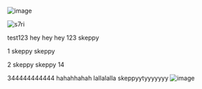![image](https://github.com/user-attachments/assets/5c181272-be40-428d-92fb-4cf793ca459e)

 <img src="https://komarev.com/ghpvc/?username=s7ri&label=swags&color=4d4d4d&style=flat" alt="s7ri" />

test123 hey hey hey 123 skeppy

1 skeppy skeppy

2 skeppy skeppy 14

344444444444 hahahhahah lallalalla skeppyytyyyyyyy ![image](https://github.com/user-attachments/assets/6346d2ac-ae70-4ad6-be28-b75d8cb653cb)








<!--
**s7ri/s7ri** is a ✨ _special_ ✨ repository because its `README.md` (this file) appears on your GitHub profile.

Here are some ideas to get you started:

- 🔭 I’m currently working on ...
- 🌱 I’m currently learning ...
- 👯 I’m looking to collaborate on ...
- 🤔 I’m looking for help with ...
- 💬 Ask me about ...
- 📫 How to reach me: ...
- 😄 Pronouns: ...
- ⚡ Fun fact: ...
-->
